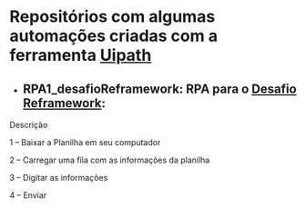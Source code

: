 # Repositórios com algumas automações criadas com a ferramenta [Uipath](https://www.uipath.com/)

- ## RPA1_desafioReframework: RPA para o [Desafio Reframework](https://mestrerpa.com.br/desafio-reframework/):
Descrição 

  1 – Baixar a Planilha em seu computador

  2 – Carregar uma fila com as informações da planilha

  3 – Digitar as informações

  4 – Enviar
